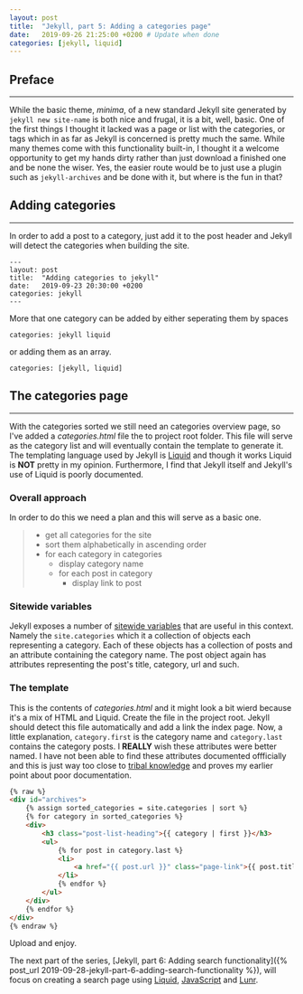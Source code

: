 ```yaml
---
layout: post
title:  "Jekyll, part 5: Adding a categories page"
date:   2019-09-26 21:25:00 +0200 # Update when done
categories: [jekyll, liquid]
---
```

## Preface
---
While the basic theme, *minima*, of a new standard Jekyll site generated by `jekyll new site-name` is both nice and frugal, it is a bit, well, basic. One of the first things I thought it lacked was a page or list with the categories, or tags which in as far as Jekyll is concerned is pretty much the same. While many themes come with this functionality built-in, I thought it a welcome opportunity to get my hands dirty rather than just download a finished one and be none the wiser. Yes, the easier route would be to just use a plugin such as `jekyll-archives` and be done with it, but where is the fun in that?

## Adding categories
---
In order to add a post to a category, just add it to the post header and Jekyll will detect the categories when building the site.

```
---
layout: post
title:  "Adding categories to jekyll"
date:   2019-09-23 20:30:00 +0200
categories: jekyll
---
```

More that one category can be added by either seperating them by spaces

```
categories: jekyll liquid
```

or adding them as an array.

```
categories: [jekyll, liquid]
```

## The categories page
---
With the categories sorted we still need an categories overview page, so I've added a *categories.html* file the to project root folder. This file will serve as the category list and will eventually contain the template to generate it. The templating language used by Jekyll is [Liquid](https://jekyllrb.com/docs/liquid/) and though it works Liquid is **NOT** pretty in my opinion. Furthermore, I find that Jekyll itself and Jekyll's use of Liquid is poorly documented.

### Overall approach
In order to do this we need a plan and this will serve as a basic one.

>* get all categories for the site
>* sort them alphabetically in ascending order
>* for each category in categories
>   * display category name
>   * for each post in category
>       * display link to post

### Sitewide variables
Jekyll exposes a number of [sitewide variables](https://jekyllrb.com/docs/variables/) that are useful in this context. Namely the `site.categories` which it a collection of objects each representing a category. Each of these objects has a collection of posts and an attribute containing the category name. The post object again has attributes representing the post's title, category, url and such.

### The template
This is the contents of *categories.html* and it might look a bit wierd because it's a mix of HTML and Liquid. Create the file in the project root. Jekyll should detect this file automatically and add a link the index page. Now, a little explanation, `category.first` is the category name and `category.last` contains the category posts. I **REALLY** wish these attributes were better named. I have not been able to find these attributes documented offficially and this is just way too close to [tribal knowledge](https://en.wikipedia.org/wiki/Tribal_knowledge) and proves my earlier point about poor documentation.

```html
{% raw %}
<div id="archives">
    {% assign sorted_categories = site.categories | sort %}
    {% for category in sorted_categories %}
    <div>
        <h3 class="post-list-heading">{{ category | first }}</h3>
        <ul>
            {% for post in category.last %}
            <li>
                <a href="{{ post.url }}" class="page-link">{{ post.title }}</a>
            </li>
            {% endfor %}
        </ul>
    </div>
    {% endfor %}
</div>
{% endraw %}
```

Upload and enjoy.

The next part of the series, [Jekyll, part 6: Adding search functionality]({% post_url 2019-09-28-jekyll-part-6-adding-search-functionality %}), will focus on creating a search page using [Liquid](https://jekyllrb.com/docs/liquid/), [JavaScript](https://en.wikipedia.org/wiki/JavaScript) and [Lunr](https://lunrjs.com/).
